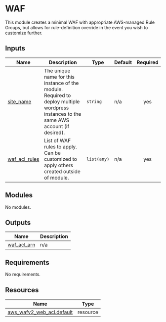 <!-- BEGIN_TF_DOCS -->
# WAF

This module creates a minimal WAF with appropriate AWS-managed Rule Groups, but
allows for rule-definition override in the event you wish to customize further.

## Inputs

| Name | Description | Type | Default | Required |
|------|-------------|------|---------|:--------:|
| <a name="input_site_name"></a> [site\_name](#input\_site\_name) | The unique name for this instance of the module. Required to deploy multiple wordpress instances to the same AWS account (if desired). | `string` | n/a | yes |
| <a name="input_waf_acl_rules"></a> [waf\_acl\_rules](#input\_waf\_acl\_rules) | List of WAF rules to apply. Can be customized to apply others created outside of module. | `list(any)` | n/a | yes |

## Modules

No modules.

## Outputs

| Name | Description |
|------|-------------|
| <a name="output_waf_acl_arn"></a> [waf\_acl\_arn](#output\_waf\_acl\_arn) | n/a |

## Requirements

No requirements.

## Resources

| Name | Type |
|------|------|
| [aws_wafv2_web_acl.default](https://registry.terraform.io/providers/hashicorp/aws/latest/docs/resources/wafv2_web_acl) | resource |
<!-- END_TF_DOCS -->
